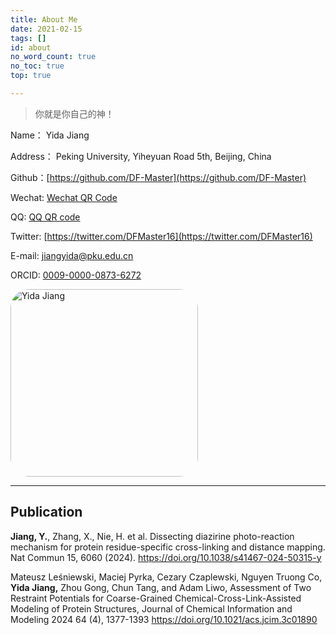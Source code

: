 ```yaml
---
title: About Me
date: 2021-02-15
tags: []
id: about
no_word_count: true
no_toc: true
top: true

---
```









> 你就是你自己的神！

<!--more-->

Name： Yida Jiang

Address： Peking University, Yiheyuan Road 5th, Beijing, China

Github：[https://github.com/DF-Master](https://github.com/DF-Master)

Wechat: [Wechat QR Code](https://img.imgdb.cn/item/602a8bea3ffa7d37b36ee8a8.png)

QQ: [QQ QR code](https://img.imgdb.cn/item/602a8cdc3ffa7d37b36f4256.png)

Twitter: [https://twitter.com/DFMaster16](https://twitter.com/DFMaster16)

E-mail: jiangyida@pku.edu.cn

ORCID: [0009-0000-0873-6272](https://orcid.org/0009-0000-0873-6272)


<img src="https://img.imgdb.cn/item/602a90123ffa7d37b3703c03.jpg" alt="Yida Jiang" width="300" style="border-radius:10%"/>


---

## Publication

**Jiang, Y.**, Zhang, X., Nie, H. et al. Dissecting diazirine photo-reaction mechanism for protein residue-specific cross-linking and distance mapping. Nat Commun 15, 6060 (2024). https://doi.org/10.1038/s41467-024-50315-y

Mateusz Leśniewski, Maciej Pyrka, Cezary Czaplewski, Nguyen Truong Co, **Yida Jiang,** Zhou Gong, Chun Tang, and Adam Liwo, Assessment of Two Restraint Potentials for Coarse-Grained Chemical-Cross-Link-Assisted Modeling of Protein Structures, Journal of Chemical Information and Modeling 2024 64 (4), 1377-1393
https://doi.org/10.1021/acs.jcim.3c01890